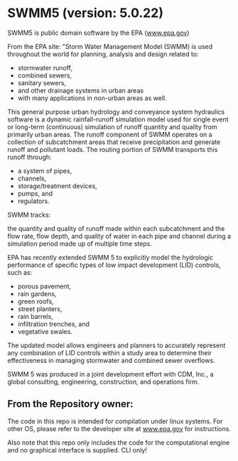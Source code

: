 SWMM5 (version: 5.0.22)
=====

SWMM5 is public domain software by the EPA (www.epa.gov)

From the EPA site:
"Storm Water Management Model (SWMM) is used throughout the world for planning, analysis and design related to:

+ stormwater runoff,
+ combined sewers,
+ sanitary sewers,
+ and other drainage systems in urban areas
+ with many applications in non-urban areas as well.

This general purpose urban hydrology and conveyance system hydraulics software is a dynamic rainfall-runoff simulation model used for single event or long-term (continuous) simulation of runoff quantity and quality from primarily urban areas. The runoff component of SWMM operates on a collection of subcatchment areas that receive precipitation and generate runoff and pollutant loads. The routing portion of SWMM transports this runoff through:

+ a system of pipes,
+ channels,
+ storage/treatment devices,
+ pumps, and
+ regulators.

SWMM tracks:

the quantity and quality of runoff made within each subcatchment and the flow rate, flow depth, and quality of water in each pipe and channel during a 
simulation period made up of multiple time steps. 

EPA has recently extended SWMM 5 to explicitly model the hydrologic performance of specific types of low impact development (LID) controls, such as:

+ porous pavement,
+ rain gardens,
+ green roofs,
+ street planters,
+ rain barrels,
+ infiltration trenches, and
+ vegetative swales.

The updated model allows engineers and planners to accurately represent any combination of LID controls within a study area to determine their effectiveness in managing stormwater and combined sewer overflows.

SWMM 5 was produced in a joint development effort with CDM, Inc., a global consulting, engineering, construction, and operations firm. 



From the Repository owner:
--------------------------

The code in this repo is intended for compilation under linux systems. For other OS, please refer to the developer site at www.epa.gov for instructions.

Also note that this repo only includes the code for the computational engine and no graphical interface is supplied. CLI only!

